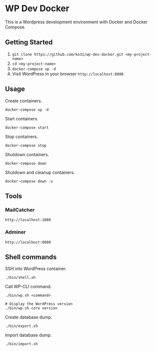 # WP Dev Docker

This is a Wordpress development environment with Docker and Docker Compose.

## Getting Started

1. `git clone https://github.com/ko31/wp-dev-docker.git <my-project-name>`
1. `cd <my-project-name>`
1. `docker-compose up -d`
1. Visit WordPress in your browser `http://localhost:8000`

## Usage

Create containers.

`docker-compose up -d`

Start containers.

`docker-compose start`

Stop containers.

`docker-compose stop`

Shutdown containers.

`docker-compose down`

Shutdown and cleanup containers.

`docker-compose down -v`

## Tools

### MailCatcher

`http://localhost:1080`

### Adminer

`http://localhost:8080`

## Shell commands

SSH into WordPress container.

`./bin/shell.sh`

Call WP-CLI command.

```
./bin/wp.sh <command>

# Display the WordPress version
./bin/wp.sh core version
```

Create database dump.

`./bin/export.sh`

Import database dump.

`./bin/import.sh`
